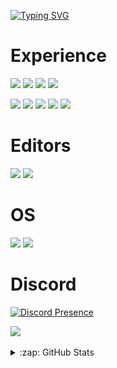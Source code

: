 <a href="https://git.io/typing-svg"><img src="https://readme-typing-svg.demolab.com?font=Fira+Code&size=15&pause=1000&color=000000&width=435&lines=Welcome+to+my+profile+" alt="Typing SVG" /></a>

# Experience
![](https://img.shields.io/badge/Language-Git-informational?style=for-the-badge&labelColor=000000&logo=Git&logoColor=white&color=9645f4)
![](https://img.shields.io/badge/Language-lua-informational?style=for-the-badge&labelColor=000000&logo=LUA&logoColor=white&color=9645f4)
![](https://img.shields.io/badge/Language-C++-informational?style=for-the-badge&labelColor=000000&logo=C++&logoColor=white&color=9645f4)
![](https://img.shields.io/badge/Language-Typescript-informational?style=for-the-badge&labelColor=000000&logo=Typescript&logoColor=white&color=9645f4)

![](https://img.shields.io/badge/Language-Html-informational?style=for-the-badge&labelColor=000000&logo=HTML5&logoColor=white&color=9645f4)
![](https://img.shields.io/badge/Language-Css-informational?style=for-the-badge&labelColor=000000&logo=CSS3&logoColor=white&color=9645f4)
![](https://img.shields.io/badge/Language-JavaScript-informational?style=for-the-badge&labelColor=000000&logo=JavaScript&logoColor=white&color=9645f4)
![](https://img.shields.io/badge/Language-react-informational?style=for-the-badge&labelColor=000000&logo=react&logoColor=white&color=9645f4)
![](https://img.shields.io/badge/Language-Sql-informational?style=for-the-badge&labelColor=000000&logo=SQL&logoColor=white&color=9645f4)

# Editors
![](https://img.shields.io/badge/IDE-VSCode-informational?style=for-the-badge&labelColor=000000&logo=visual-studio-code&logoColor=white&color=9645f4)
</a>
![](https://img.shields.io/badge/jetbrains-informational?style=for-the-badge&labelColor=000000&logo=jetbrains&logoColor=white&color=9645f4)
</a>

# OS
![](https://img.shields.io/badge/OS-Windows-informational?style=for-the-badge&labelColor=000000&logo=Windows&logoColor=white&color=9645f4)
![](https://img.shields.io/badge/OS-Linux-informational?style=for-the-badge&labelColor=000000&logo=Linux&logoColor=white&color=9645f4)

# Discord
[![Discord Presence](https://lanyard.cnrad.dev/api/516646179724066816)](https://discord.com/users/516646179724066816theme=:dark) 

<a href="https://github.com/olivershot1/github-readme-stats">
  <img align="center" src="https://github-readme-stats.vercel.app/api/top-langs/?username=olivershot1&count_private=true&theme=midnight-purple&layout=compact" />
</a>
<br />
<br />

<details>
  <summary>:zap: GitHub Stats</summary>

<a href="https://github.com/olivershot1/github-readme-stats">
  <img align="center" src="https://github-readme-stats.vercel.app/api?username=olivershot1&count_private=true&theme=midnight-purple" />
</a>
 
<a href = "https://github.com/olivershot1?tab=repositories"><img src="https://capsule-render.vercel.app/api?section=footer&type=waving&color=0:00c7ad,75:6e97fd,100:5d52ac" width = "100%"/></a>


